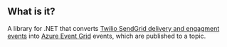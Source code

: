 ﻿## What is it?
A library for .NET that converts [Twilio SendGrid delivery and engagment events](https://sendgrid.com/docs/for-developers/tracking-events/event/) into [Azure Event Grid](https://azure.microsoft.com/en-us/services/event-grid/) events, which are published to a topic.